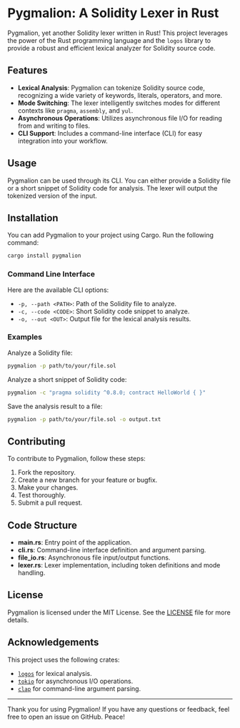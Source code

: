 # Pygmalion: A Solidity Lexer in Rust

Pygmalion, yet another Solidity lexer written in Rust! This project leverages the power of the Rust programming language and the `logos` library to provide a robust and efficient lexical analyzer for Solidity source code. 

## Features

- **Lexical Analysis**: Pygmalion can tokenize Solidity source code, recognizing a wide variety of keywords, literals, operators, and more.
- **Mode Switching**: The lexer intelligently switches modes for different contexts like `pragma`, `assembly`, and `yul`.
- **Asynchronous Operations**: Utilizes asynchronous file I/O for reading from and writing to files.
- **CLI Support**: Includes a command-line interface (CLI) for easy integration into your workflow.

## Usage

Pygmalion can be used through its CLI. You can either provide a Solidity file or a short snippet of Solidity code for analysis. The lexer will output the tokenized version of the input.

## Installation

You can add Pygmalion to your project using Cargo. Run the following command:

```sh
cargo install pygmalion
```

### Command Line Interface

Here are the available CLI options:

- `-p, --path <PATH>`: Path of the Solidity file to analyze.
- `-c, --code <CODE>`: Short Solidity code snippet to analyze.
- `-o, --out <OUT>`: Output file for the lexical analysis results.

### Examples

Analyze a Solidity file:

```sh
pygmalion -p path/to/your/file.sol
```

Analyze a short snippet of Solidity code:

```sh
pygmalion -c "pragma solidity ^0.8.0; contract HelloWorld { }"
```

Save the analysis result to a file:

```sh
pygmalion -p path/to/your/file.sol -o output.txt
```

## Contributing

To contribute to Pygmalion, follow these steps:

1. Fork the repository.
2. Create a new branch for your feature or bugfix.
3. Make your changes.
4. Test thoroughly.
5. Submit a pull request.

## Code Structure

- **main.rs**: Entry point of the application.
- **cli.rs**: Command-line interface definition and argument parsing.
- **file_io.rs**: Asynchronous file input/output functions.
- **lexer.rs**: Lexer implementation, including token definitions and mode handling.

## License

Pygmalion is licensed under the MIT License. See the [LICENSE](https://github.com/icanvardar/pygmalion/blob/main/LICENSE) file for more details.

## Acknowledgements

This project uses the following crates:
- [`logos`](https://crates.io/crates/logos) for lexical analysis.
- [`tokio`](https://crates.io/crates/tokio) for asynchronous I/O operations.
- [`clap`](https://crates.io/crates/clap) for command-line argument parsing.

---

Thank you for using Pygmalion! If you have any questions or feedback, feel free to open an issue on GitHub. Peace!
